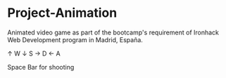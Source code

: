 # Project-Animation
Animated video game as part of the bootcamp's requirement of Ironhack Web Development program in Madrid, España.

↑ W
↓ S
→ D
← A


Space Bar for shooting
